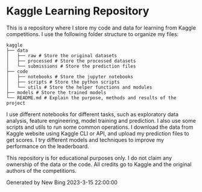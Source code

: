 # Kaggle Learning Repository

This is a repository where I store my code and data for learning from Kaggle competitions. I use the following folder structure to organize my files:

```
kaggle
├── data
│   ├── raw # Store the original datasets
│   ├── processed # Store the processed datasets
│   └── submissions # Store the prediction files
├── code
│   ├── notebooks # Store the jupyter notebooks
│   ├── scripts # Store the python scripts
│   └── utils # Store the helper functions and modules
├── models # Store the trained models
└── README.md # Explain the purpose, methods and results of the project
```

I use different notebooks for different tasks, such as exploratory data analysis, feature engineering, model training and prediction. I also use some scripts and utils to run some common operations. I download the data from Kaggle website using Kaggle CLI or API, and upload my prediction files to get scores. I try different models and techniques to improve my performance on the leaderboard.

This repository is for educational purposes only. I do not claim any ownership of the data or the code. All credits go to Kaggle and the original authors of the competitions.

Generated by New Bing
2023-3-15 22:00:00
